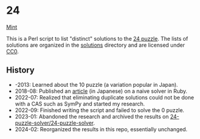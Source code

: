 # 24

[Mint](https://min.togetter.com/eKWLarx)

This is a Perl script to list "distinct" solutions to the [24 puzzle](https://en.wikipedia.org/wiki/24_(puzzle)).  The lists of solutions are organized in the [solutions](./solutions) directory and are licensed under [CC0](https://creativecommons.org/publicdomain/zero/1.0/).

## History

* -2013: Learned about the 10 puzzle (a variation popular in Japan).
* 2018-08: Published an [article](http://archive.today/2018.08.25-001836/http://konno.co.nf/%E3%83%86%E3%83%B3%E3%83%91%E3%82%BA%E3%83%AB) (in Japanese) on a naive solver in Ruby.
* 2022-07: Realized that eliminating duplicate solutions could not be done with a CAS such as SymPy and started my research.
* 2022-09: Finished writing the script and failed to solve the 0 puzzle.
* 2023-01: Abandoned the research and archived the results on [24-puzzle-solver/24-puzzle-solver](https://github.com/24-puzzle-solver/24-puzzle-solver).
* 2024-02: Reorganized the results in this repo, essentially unchanged.

